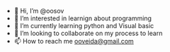 - 👋 Hi, I’m @oosov
- 👀 I’m interested in learnign about programming
- 🌱 I’m currently learning python and Visual basic
- 💞️ I’m looking to collaborate on my process to learn
- 📫 How to reach me ooveida@gmail.com

<!---
oosov/oosov is a ✨ special ✨ repository because its `README.md` (this file) appears on your GitHub profile.
You can click the Preview link to take a look at your changes.
--->
